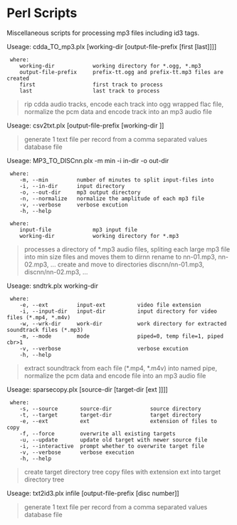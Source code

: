 # Perl Scripts
Miscellaneous scripts for processing mp3 files including id3 tags.

 Useage: cdda_TO_mp3.plx [working-dir [output-file-prefix [first [last]]]]
 
     where:
        working-dir            working directory for *.ogg, *.mp3
        output-file-prefix     prefix-tt.ogg and prefix-tt.mp3 files are created
        first                  first track to process
        last                   last track to process

> rip cdda audio tracks,
> encode each track into ogg wrapped flac file,
> normalize the pcm data and
> encode track into an mp3 audio file
 
 Useage: csv2txt.plx [output-file-prefix [working-dir ]]
 
>generate 1 text file per record
>from a comma separated values database file


 Useage: MP3_TO_DISCnn.plx -m min -i in-dir -o out-dir
  
     where:
        -m, --min         number of minutes to split input-files into
        -i, --in-dir      input directory
        -o, --out-dir     mp3 output directory
        -n, --normalize   normalize the amplitude of each mp3 file
        -v, --verbose     verbose excution
        -h, --help

     where:
        input-file             mp3 input file
        working-dir            working directory for *.mp3
          

 >processes a directory of *.mp3 audio files, spliting each large mp3 file into min size files and moves them to dirnn
 >rename to nn-01.mp3, nn-02.mp3, ...
 >create and move to directories discnn/nn-01.mp3, discnn/nn-02.mp3, ...

 
 Useage: sndtrk.plx working-dir
 
     where:
        -e, --ext         input-ext          video file extension
        -i, --input-dir   input-dir          input directory for video files (*.mp4, *.m4v)
        -w, --wrk-dir     work-dir           work directory for extracted soundtrack files (*.mp3)
        -m, --mode        mode               piped=0, temp file=1, piped cbr>1
        -v, --verbose                        verbose excution
        -h, --help
          

> extract soundtrack from each file (*.mp4, *.m4v) into named pipe,
> normalize the pcm data and
> encode file into an mp3 audio file

 Useage: sparsecopy.plx [source-dir [target-dir [ext ]]]]
 
     where:
        -s, --source       source-dir            source directory
        -t, --target       target-dir            target directory
        -e, --ext          ext                   extension of files to copy
        -f, --force        overwrite all existing targets
        -u, --update       update old target with newer source file
        -i, --interactive  prompt whether to overwrite target file
        -v, --verbose      verbose execution
        -h, --help
          
> create target directory tree
> copy files with extension ext into target directory tree

 Useage: txt2id3.plx infile [output-file-prefix [disc number]]

> generate 1 text file per record
> from a comma separated values database file





